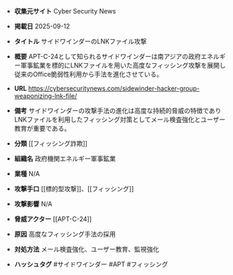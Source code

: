 - **収集元サイト**
Cyber Security News

- **掲載日**
2025-09-12

- **タイトル**
サイドワインダーのLNKファイル攻撃

- **概要**
APT-C-24として知られるサイドワインダーは南アジアの政府エネルギー軍事鉱業を標的にLNKファイルを用いた高度なフィッシング攻撃を展開し従来のOffice脆弱性利用から手法を進化させている。

- **URL**
https://cybersecuritynews.com/sidewinder-hacker-group-weaponizing-lnk-file/

- **備考**
サイドワインダーの攻撃手法の進化は高度な持続的脅威の特徴でありLNKファイルを利用したフィッシング対策としてメール検査強化とユーザー教育が重要である。

- **分類**
[[フィッシング詐欺]]

- **組織名**
政府機関エネルギー軍事鉱業

- **業種**
N/A

- **攻撃手口**
[[標的型攻撃]]、[[フィッシング]]

- **攻撃影響**
N/A

- **脅威アクター**
[[APT-C-24]]

- **原因**
高度なフィッシング手法の採用

- **対処方法**
メール検査強化、ユーザー教育、監視強化

- **ハッシュタグ**
#サイドワインダー #APT #フィッシング
